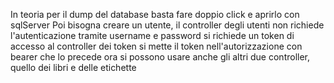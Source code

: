 In teoria per il dump del database basta fare doppio click e aprirlo con sqlServer
Poi bisogna creare un utente, il controller degli utenti non richiede l'autenticazione
tramite username e password si richiede un token di accesso al controller dei token
si mette il token nell'autorizzazione con bearer che lo precede
ora si possono usare anche gli altri due controller, quello dei libri e delle etichette
